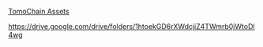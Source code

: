 [TomoChain Assets](https://drive.google.com/drive/folders/1t2h4GZXc2DCdJcG-IqHIJ1fbEbThc_1I)

https://drive.google.com/drive/folders/1htoekGD6rXWdcjiZ4TWmrb0jWtoDl4wg
